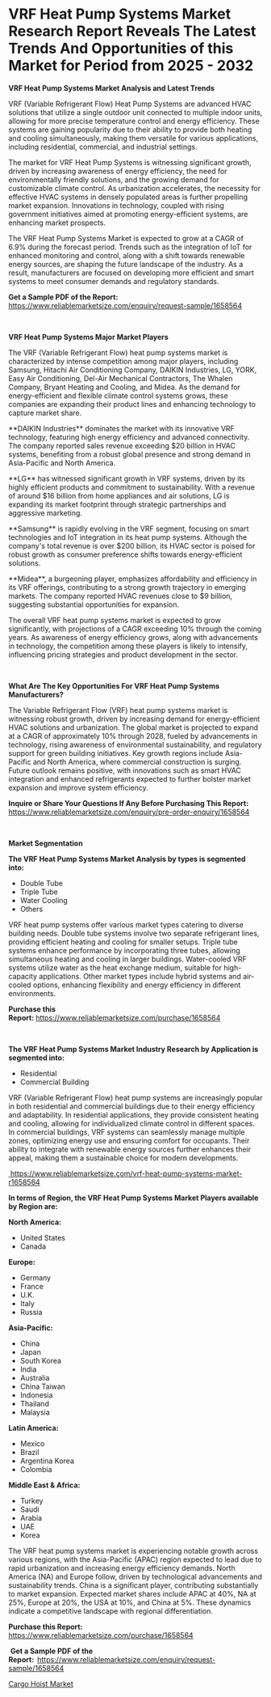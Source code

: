 <p><h1>VRF Heat Pump Systems Market Research Report Reveals The Latest Trends And Opportunities of this Market for Period from 2025 - 2032</h1></p><p><strong>VRF Heat Pump Systems Market Analysis and Latest Trends</strong></p>
<p><p>VRF (Variable Refrigerant Flow) Heat Pump Systems are advanced HVAC solutions that utilize a single outdoor unit connected to multiple indoor units, allowing for more precise temperature control and energy efficiency. These systems are gaining popularity due to their ability to provide both heating and cooling simultaneously, making them versatile for various applications, including residential, commercial, and industrial settings.</p><p>The market for VRF Heat Pump Systems is witnessing significant growth, driven by increasing awareness of energy efficiency, the need for environmentally friendly solutions, and the growing demand for customizable climate control. As urbanization accelerates, the necessity for effective HVAC systems in densely populated areas is further propelling market expansion. Innovations in technology, coupled with rising government initiatives aimed at promoting energy-efficient systems, are enhancing market prospects.</p><p>The VRF Heat Pump Systems Market is expected to grow at a CAGR of 6.9% during the forecast period. Trends such as the integration of IoT for enhanced monitoring and control, along with a shift towards renewable energy sources, are shaping the future landscape of the industry. As a result, manufacturers are focused on developing more efficient and smart systems to meet consumer demands and regulatory standards.</p></p>
<p><strong>Get a Sample PDF of the Report:&nbsp;</strong> <a href="https://www.reliablemarketsize.com/enquiry/request-sample/1658564?utm_campaign=2283&utm_medium=2&utm_source=Github&utm_content=ia&utm_term=17022025&utm_id=vrf-heat-pump-systems">https://www.reliablemarketsize.com/enquiry/request-sample/1658564</a></p>
<p>&nbsp;</p>
<p><strong>VRF Heat Pump Systems Major Market Players</strong></p>
<p><p>The VRF (Variable Refrigerant Flow) heat pump systems market is characterized by intense competition among major players, including Samsung, Hitachi Air Conditioning Company, DAIKIN Industries, LG, YORK, Easy Air Conditioning, Del-Air Mechanical Contractors, The Whalen Company, Bryant Heating and Cooling, and Midea. As the demand for energy-efficient and flexible climate control systems grows, these companies are expanding their product lines and enhancing technology to capture market share.</p><p>**DAIKIN Industries** dominates the market with its innovative VRF technology, featuring high energy efficiency and advanced connectivity. The company reported sales revenue exceeding $20 billion in HVAC systems, benefiting from a robust global presence and strong demand in Asia-Pacific and North America.</p><p>**LG** has witnessed significant growth in VRF systems, driven by its highly efficient products and commitment to sustainability. With a revenue of around $16 billion from home appliances and air solutions, LG is expanding its market footprint through strategic partnerships and aggressive marketing.</p><p>**Samsung** is rapidly evolving in the VRF segment, focusing on smart technologies and IoT integration in its heat pump systems. Although the company's total revenue is over $200 billion, its HVAC sector is poised for robust growth as consumer preference shifts towards energy-efficient solutions.</p><p>**Midea**, a burgeoning player, emphasizes affordability and efficiency in its VRF offerings, contributing to a strong growth trajectory in emerging markets. The company reported HVAC revenues close to $9 billion, suggesting substantial opportunities for expansion.</p><p>The overall VRF heat pump systems market is expected to grow significantly, with projections of a CAGR exceeding 10% through the coming years. As awareness of energy efficiency grows, along with advancements in technology, the competition among these players is likely to intensify, influencing pricing strategies and product development in the sector.</p></p>
<p>&nbsp;</p>
<p><strong>What Are The Key Opportunities For VRF Heat Pump Systems Manufacturers?</strong></p>
<p><p>The Variable Refrigerant Flow (VRF) heat pump systems market is witnessing robust growth, driven by increasing demand for energy-efficient HVAC solutions and urbanization. The global market is projected to expand at a CAGR of approximately 10% through 2028, fueled by advancements in technology, rising awareness of environmental sustainability, and regulatory support for green building initiatives. Key growth regions include Asia-Pacific and North America, where commercial construction is surging. Future outlook remains positive, with innovations such as smart HVAC integration and enhanced refrigerants expected to further bolster market expansion and improve system efficiency.</p></p>
<p><strong>Inquire or Share Your Questions If Any Before Purchasing This Report:</strong> <a href="https://www.reliablemarketsize.com/enquiry/pre-order-enquiry/1658564?utm_campaign=2283&utm_medium=2&utm_source=Github&utm_content=ia&utm_term=17022025&utm_id=vrf-heat-pump-systems">https://www.reliablemarketsize.com/enquiry/pre-order-enquiry/1658564</a></p>
<p>&nbsp;</p>
<p><strong>Market Segmentation</strong></p>
<p><strong>The VRF Heat Pump Systems Market Analysis by types is segmented into:</strong></p>
<p><ul><li>Double Tube</li><li>Triple Tube</li><li>Water Cooling</li><li>Others</li></ul></p>
<p><p>VRF heat pump systems offer various market types catering to diverse building needs. Double tube systems involve two separate refrigerant lines, providing efficient heating and cooling for smaller setups. Triple tube systems enhance performance by incorporating three tubes, allowing simultaneous heating and cooling in larger buildings. Water-cooled VRF systems utilize water as the heat exchange medium, suitable for high-capacity applications. Other market types include hybrid systems and air-cooled options, enhancing flexibility and energy efficiency in different environments.</p></p>
<p><strong>Purchase this Report:&nbsp;</strong><a href="https://www.reliablemarketsize.com/purchase/1658564?utm_campaign=2283&utm_medium=2&utm_source=Github&utm_content=ia&utm_term=17022025&utm_id=vrf-heat-pump-systems">https://www.reliablemarketsize.com/purchase/1658564</a></p>
<p>&nbsp;</p>
<p><strong>The VRF Heat Pump Systems Market Industry Research by Application is segmented into:</strong></p>
<p><ul><li>Residential</li><li>Commercial Building</li></ul></p>
<p><p>VRF (Variable Refrigerant Flow) heat pump systems are increasingly popular in both residential and commercial buildings due to their energy efficiency and adaptability. In residential applications, they provide consistent heating and cooling, allowing for individualized climate control in different spaces. In commercial buildings, VRF systems can seamlessly manage multiple zones, optimizing energy use and ensuring comfort for occupants. Their ability to integrate with renewable energy sources further enhances their appeal, making them a sustainable choice for modern developments.</p></p>
<p><a href="https://www.reliablemarketsize.com/vrf-heat-pump-systems-market-r1658564?utm_campaign=2283&utm_medium=2&utm_source=Github&utm_content=ia&utm_term=17022025&utm_id=vrf-heat-pump-systems">&nbsp;https://www.reliablemarketsize.com/vrf-heat-pump-systems-market-r1658564</a></p>
<p><strong>In terms of Region, the VRF Heat Pump Systems Market Players available by Region are:</strong></p>
<p>
    <p> <strong> North America: </strong>
        <ul>
            <li>United States</li>
            <li>Canada</li>
        </ul>
        </p> 
    <p> <strong> Europe: </strong>
        <ul>
            <li>Germany</li>
            <li>France</li>
            <li>U.K.</li>
            <li>Italy</li>
            <li>Russia</li>
        </ul>
        </p> 
    <p> <strong> Asia-Pacific: </strong>
        <ul>
            <li>China</li>
            <li>Japan</li>
            <li>South Korea</li>
            <li>India</li>
            <li>Australia</li>
            <li>China Taiwan</li>
            <li>Indonesia</li>
            <li>Thailand</li>
            <li>Malaysia</li>
        </ul>
        </p> 
    <p> <strong> Latin America: </strong>
        <ul>
            <li>Mexico</li>
            <li>Brazil</li>
            <li>Argentina Korea</li>
            <li>Colombia</li>
        </ul>
        </p> 
    <p> <strong> Middle East & Africa: </strong>
        <ul>
            <li>Turkey</li>
            <li>Saudi</li>
            <li>Arabia</li>
            <li>UAE</li>
            <li>Korea</li>
        </ul>
    </p>
    </p>
<p><p>The VRF heat pump systems market is experiencing notable growth across various regions, with the Asia-Pacific (APAC) region expected to lead due to rapid urbanization and increasing energy efficiency demands. North America (NA) and Europe follow, driven by technological advancements and sustainability trends. China is a significant player, contributing substantially to market expansion. Expected market shares include APAC at 40%, NA at 25%, Europe at 20%, the USA at 10%, and China at 5%. These dynamics indicate a competitive landscape with regional differentiation.</p></p>
<p><strong>Purchase this Report: </strong><a href="https://www.reliablemarketsize.com/purchase/1658564?utm_campaign=2283&utm_medium=2&utm_source=Github&utm_content=ia&utm_term=17022025&utm_id=vrf-heat-pump-systems">https://www.reliablemarketsize.com/purchase/1658564</a></p>
<p>&nbsp;<strong>Get a Sample PDF of the Report:&nbsp;&nbsp;</strong><a href="https://www.reliablemarketsize.com/enquiry/request-sample/1658564?utm_campaign=2283&utm_medium=2&utm_source=Github&utm_content=ia&utm_term=17022025&utm_id=vrf-heat-pump-systems">https://www.reliablemarketsize.com/enquiry/request-sample/1658564</a></p>
<p><strong></strong></p>
<p><p><a href="https://github.com/bornergabrielle89/Market-Research-Report-List-1/blob/main/cargo-hoist-market.md?utm_campaign=2283&utm_medium=2&utm_source=Github&utm_content=ia&utm_term=17022025&utm_id=vrf-heat-pump-systems">Cargo Hoist Market</a></p></p>